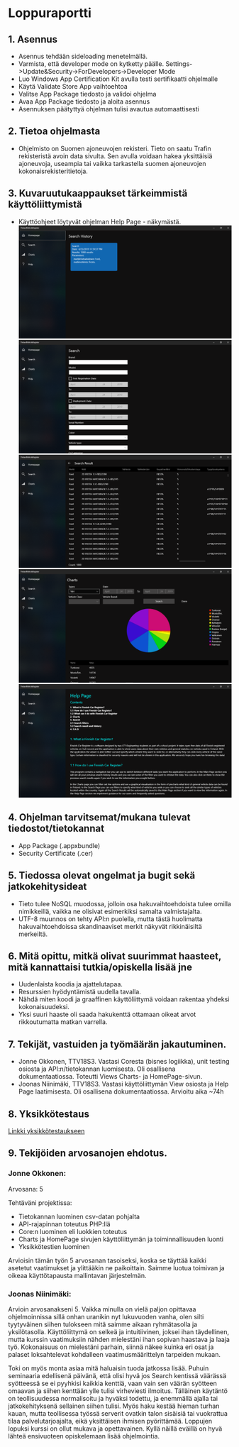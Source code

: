 # Loppuraportti

## 1. Asennus
- Asennus tehdään sideloading menetelmällä.
- Varmista, että developer mode on kytketty päälle. Settings->Update&Security->ForDevelopers->Developer Mode
- Luo Windows App Certification Kit avulla testi sertifikaatti ohjelmalle
- Käytä Validate Store App vaihtoehtoa
- Valitse App Package tiedosto ja validoi ohjelma
- Avaa App Package tiedosto ja aloita asennus
- Asennuksen päätyttyä ohjelman tulisi avautua automaattisesti

## 2. Tietoa ohjelmasta
- Ohjelmisto on Suomen ajoneuvojen rekisteri. Tieto on saatu Trafin rekisteristä avoin data sivulta. Sen avulla voidaan hakea yksittäisiä ajoneuvoja, useampia tai vaikka tarkastella suomen ajoneuvojen kokonaisrekisteritietoja.
        
## 3. Kuvaruutukaappaukset tärkeimmistä käyttöliittymistä
- Käyttöohjeet löytyvät ohjelman Help Page - näkymästä.
![](Images/homepage.PNG)
![](Images/searchpage.PNG)
![](Images/searchresultpage.PNG)
![](Images/chartspage.PNG)
![](Images/helppage.PNG)
        
## 4. Ohjelman tarvitsemat/mukana tulevat tiedostot/tietokannat
- App Package (.appxbundle)
- Security Certificate (.cer)

## 5. Tiedossa olevat ongelmat ja bugit sekä jatkokehitysideat
- Tieto tulee NoSQL muodossa, jolloin osa hakuvaihtoehdoista tulee omilla nimikkeillä, vaikka ne olisivat esimerkiksi samalta valmistajalta.
- UTF-8 muunnos on tehty API:n puolella, mutta tästä huolimatta hakuvaihtoehdoissa skandinaaviset merkit näkyvät rikkinäisiltä merkeiltä. 
        
## 6. Mitä opittu, mitkä olivat suurimmat haasteet, mitä kannattaisi tutkia/opiskella lisää jne
- Uudenlaista koodia ja ajattelutapaa.
- Resurssien hyödyntämistä uudella tavalla.
- Nähdä miten koodi ja graaffinen käyttöliittymä voidaan rakentaa yhdeksi kokonaisuudeksi.
- Yksi suuri haaste oli saada hakukenttä ottamaan oikeat arvot rikkoutumatta matkan varrella.
        
## 7. Tekijät, vastuiden ja työmäärän jakautuminen.
- Jonne Okkonen, TTV18S3. Vastasi Coresta (bisnes logiikka), unit testing osiosta ja API:n/tietokannan luomisesta. Oli osallisena dokumentaatiossa. Toteutti Views Charts- ja HomePage-sivun.
- Joonas Niinimäki, TTV18S3. Vastasi käyttöliittymän View osiosta ja Help Page laatimisesta. Oli osallisena dokumentaatiossa. Arvioitu aika ~74h

## 8. Yksikkötestaus

[Linkki yksikkötestaukseen](unitTests.md)
        
## 9. Tekijöiden arvosanojen ehdotus.

### Jonne Okkonen:

Arvosana: 5

Tehtäväni projektissa:

- Tietokannan luominen csv-datan pohjalta
- API-rajapinnan toteutus PHP:llä
- Core:n luominen eli luokkien toteutus
- Charts ja HomePage sivujen käyttöliittymän ja toiminnallisuuden luonti
- Yksikkötestien luominen

Arvioisin tämän työn 5 arvosanan tasoiseksi, koska se täyttää kaikki asetetut vaatimukset ja ylittääkin ne paikoittain. Saimme luotua toimivan ja oikeaa käyttötapausta mallintavan järjestelmän.

### Joonas Niinimäki:  

Arvioin arvosanakseni 5. Vaikka minulla on vielä paljon opittavaa ohjelmoinnissa sillä onhan uranikin nyt lukuvuoden vanha, olen silti tyytyväinen siihen tulokseen mitä saimme aikaan ryhmätasolla ja yksilötasolla.
Käyttöliittymä on selkeä ja intuitiivinen, joksei ihan täydellinen, mutta kurssin vaatimuksiin nähden mielestäni ihan sopivan haastava ja laaja työ.
Kokonaisuus on mielestäni parhain, siinnä näkee kuinka eri osat ja palaset loksahtelevat kohdalleen vaatimusmäärittelyn tarpeiden mukaan.

Toki on myös monta asiaa mitä haluaisin tuoda jatkossa lisää. Puhuin seminaaria edellisenä päivänä, että olisi hyvä jos Search kentissä väärässä syötteessä se ei pyyhkisi kaikkia kenttiä,
vaan vain sen väärän syötteen omaavan ja siihen kenttään ylle tulisi virheviesti ilmoitus.
Tälläinen käytäntö on teollisuudessa normalisoitu ja hyväksi todettu, ja enemmällä ajalla tai jatkokehityksenä sellainen siihen tulisi.
Myös haku kestää hieman turhan kauan, mutta teollisessa työssä serverit ovatkin talon sisäisiä tai vuokrattua tilaa palvelutarjoajalta, eikä yksittäisen ihmisen pyörittämää.
Loppujen lopuksi kurssi on ollut mukava ja opettavainen. Kyllä näillä eväillä on hyvä lähteä ensivuoteen opiskelemaan lisää ohjelmointia.
